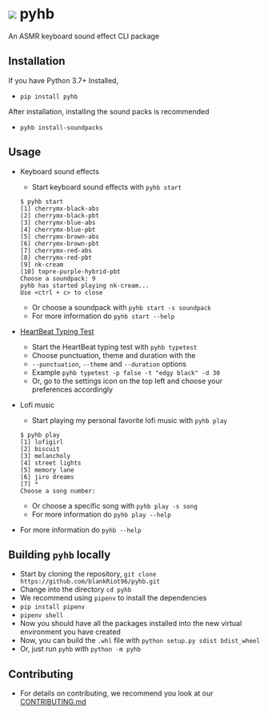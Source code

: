 # ![](pyhb/typing_tester/assets/pyhb_icon.png) pyhb
An ASMR keyboard sound effect CLI package

## Installation
If you have Python 3.7+ Installed,
 - `pip install pyhb`

After installation, installing the sound packs is recommended
 - `pyhb install-soundpacks`

## Usage
  - Keyboard sound effects
    - Start keyboard sound effects with `pyhb start`
    ```
    $ pyhb start
    [1] cherrymx-black-abs
    [2] cherrymx-black-pbt
    [3] cherrymx-blue-abs
    [4] cherrymx-blue-pbt
    [5] cherrymx-brown-abs
    [6] cherrymx-brown-pbt
    [7] cherrymx-red-abs
    [8] cherrymx-red-pbt
    [9] nk-cream
    [10] topre-purple-hybrid-pbt
    Choose a soundpack: 9
    pyhb has started playing nk-cream...
    Use <ctrl + c> to close
    ```
    - Or choose a soundpack with `pyhb start -s soundpack`
    - For more information do `pyhb start --help`
 
  - <a href="https://github.com/blankRiot96/pyhb/blob/main/pyhb/typing_tester/README.md">HeartBeat Typing Test</a>
    - Start the HeartBeat typing test with `pyhb typetest`
    - Choose punctuation, theme and duration with the
    - `--punctuation`, `--theme` and `--duration` options
    - Example `pyhb typetest -p false -t "edgy black" -d 30`
    - Or, go to the settings icon on the top left and choose your preferences accordingly
  
  - Lofi music
    - Start playing my personal favorite lofi music with `pyhb play`
    ```
    $ pyhb play
    [1] lofigirl
    [2] biscuit
    [3] melancholy
    [4] street lights
    [5] memory lane
    [6] jiro dreams
    [7] *
    Choose a song number:
    ```
    - Or choose a specific song with `pyhb play -s song`
    - For more information do `pyhb play --help`
  
  - For more information do `pyhb --help`

## Building `pyhb` locally
  - Start by cloning the repository, `git clone https://github.com/blankRiot96/pyhb.git`
  - Change into the directory `cd pyhb`
  - We recommend using `pipenv` to install the dependencies 
  - `pip install pipenv`
  - `pipenv shell`
  - Now you should have all the packages installed into the new virtual environment you have created
  - Now, you can build the `.whl` file with `python setup.py sdist bdist_wheel`
  - Or, just run `pyhb` with `python -m pyhb`


## Contributing
  - For details on contributing, we recommend you look at our <a href="https://github.com/blankRiot96/pyhb/blob/main/CONTRIBUTING.md">CONTRIBUTING.md</a>
